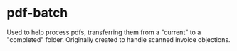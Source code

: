 # pdf-batch
Used to help process pdfs, transferring them from a "current" to a "completed" folder. Originally created to handle scanned invoice objections.
